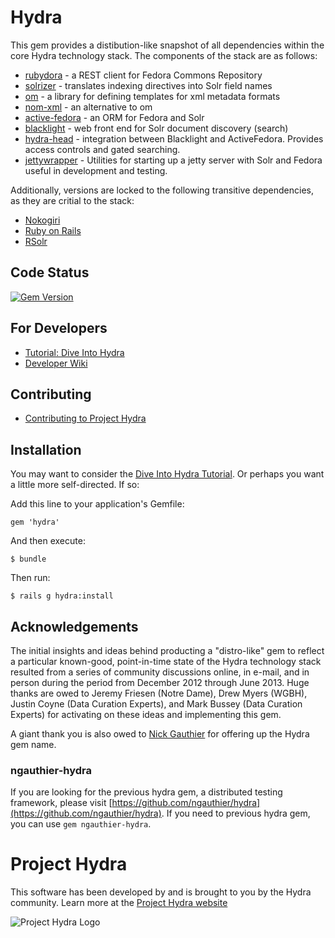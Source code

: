 # Hydra
This gem provides a distibution-like snapshot of all dependencies within the core Hydra technology stack. The components of the stack are as follows:

* [rubydora](https://github.com/projecthydra/rubydora) - a REST client for Fedora Commons Repository
* [solrizer](https://github.com/projecthydra/solrizer) - translates indexing directives into Solr field names
* [om](https://github.com/projecthydra/om) - a library for defining templates for xml metadata formats
* [nom-xml](https://github.com/cbeer/nom-xml) - an alternative to om
* [active-fedora](https://github.com/projecthydra/active_fedora) - an ORM for Fedora and Solr
* [blacklight](https://github.com/projectblacklight/blacklight) - web front end for Solr document discovery (search)
* [hydra-head](https://github.com/projecthydra/hydra-head) - integration between Blacklight and ActiveFedora. Provides access controls and gated searching.
* [jettywrapper](https://github.com/projecthydra/jettywrapper) - Utilities for starting up a jetty server with Solr and Fedora useful in development and testing.

Additionally, versions are locked to the following transitive dependencies, as they are critial to the stack:
* [Nokogiri](http://nokogiri.org/)
* [Ruby on Rails](http://rubyonrails.org/)
* [RSolr](https://github.com/rsolr/rsolr)

## Code Status
[![Gem Version](https://badge.fury.io/rb/hydra.png)](http://badge.fury.io/rb/hydra)

## For Developers

* [Tutorial: Dive Into Hydra](https://github.com/projecthydra/hydra/wiki/Dive-into-Hydra)
* [Developer Wiki](https://github.com/projecthydra/hydra/wiki)

## Contributing
* [Contributing to Project Hydra](CONTRIBUTING.md)

## Installation

You may want to consider the [Dive Into Hydra Tutorial](https://github.com/projecthydra/hydra/wiki/Dive-into-Hydra).
Or perhaps you want a little more self-directed.
If so:

Add this line to your application's Gemfile:

    gem 'hydra'

And then execute:

    $ bundle

Then run:

    $ rails g hydra:install

## Acknowledgements
The initial insights and ideas behind producting a "distro-like" gem to reflect a particular known-good,
point-in-time state of the Hydra technology stack resulted from a series of community discussions online,
in e-mail, and in person during the period from December 2012 through June 2013.  Huge thanks are owed to
Jeremy Friesen (Notre Dame), Drew Myers (WGBH), Justin Coyne (Data Curation Experts),
and Mark Bussey (Data Curation Experts) for activating on these ideas and implementing this gem.

A giant thank you is also owed to [Nick Gauthier](https://github.com/ngauthier) for offering up the Hydra gem name.

### ngauthier-hydra
If you are looking for the previous hydra gem, a distributed testing framework,
please visit [https://github.com/ngauthier/hydra](https://github.com/ngauthier/hydra).
If you need to previous hydra gem, you can use `gem ngauthier-hydra`.

# Project Hydra
This software has been developed by and is brought to you by the Hydra community.  Learn more at the
[Project Hydra website](http://projecthydra.org)

![Project Hydra Logo](https://github.com/uvalib/libra-oa/blob/a6564a9e5c13b7873dc883367f5e307bf715d6cf/public/images/powered_by_hydra.png?raw=true)
